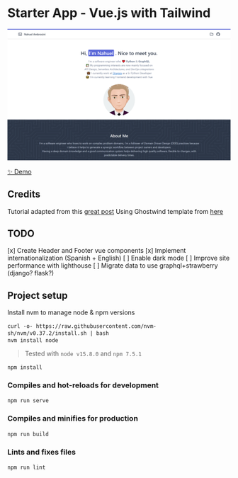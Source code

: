 # Starter App - Vue.js with Tailwind

<img width="1164" alt="Example Screenshot" src="homepage.png">

[✨ Demo](https://dreamy-lumiere-c0033c.netlify.app/)

## Credits

Tutorial adapted from this [great post](https://dev.to/vonagedev/using-tailwind-css-with-vue-js-b1b)
Using Ghostwind template from [here](https://github.com/tailwindtoolbox/Ghostwind)

## TODO
 [x] Create Header and Footer vue components
 [x] Implement internationalization (Spanish + English)
 [ ] Enable dark mode
 [ ] Improve site performance with lighthouse
 [ ] Migrate data to use graphql+strawberry (django? flask?)


## Project setup
Install nvm to manage node & npm versions
```
curl -o- https://raw.githubusercontent.com/nvm-sh/nvm/v0.37.2/install.sh | bash
nvm install node
```
>Tested with `node v15.8.0` and `npm 7.5.1`

```
npm install
```

### Compiles and hot-reloads for development
```
npm run serve
```

### Compiles and minifies for production
```
npm run build
```

### Lints and fixes files
```
npm run lint
```